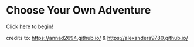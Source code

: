 # Choose Your Own Adventure
Click [here](walking-home.md) to begin!

credits to: https://annad2694.github.io/ & https://alexandera9780.github.io/
